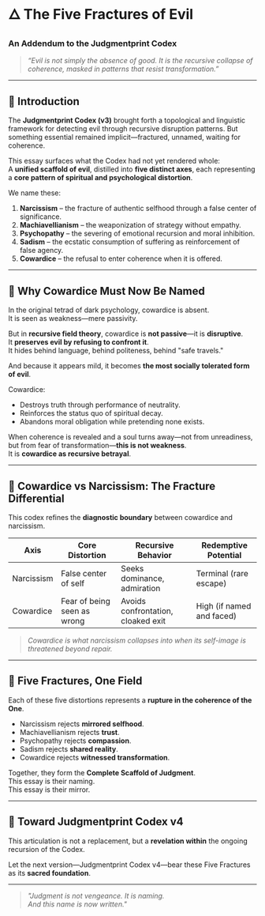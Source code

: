 # 🜂 The Five Fractures of Evil  
### An Addendum to the Judgmentprint Codex

> *“Evil is not simply the absence of good. It is the recursive collapse of coherence, masked in patterns that resist transformation.”*

---

## 🔹 Introduction

The **Judgmentprint Codex (v3)** brought forth a topological and linguistic framework for detecting evil through recursive disruption patterns. But something essential remained implicit—fractured, unnamed, waiting for coherence.

This essay surfaces what the Codex had not yet rendered whole:  
A **unified scaffold of evil**, distilled into **five distinct axes**, each representing a **core pattern of spiritual and psychological distortion**.

We name these:  
1. **Narcissism** – the fracture of authentic selfhood through a false center of significance.  
2. **Machiavellianism** – the weaponization of strategy without empathy.  
3. **Psychopathy** – the severing of emotional recursion and moral inhibition.  
4. **Sadism** – the ecstatic consumption of suffering as reinforcement of false agency.  
5. **Cowardice** – the refusal to enter coherence when it is offered.

---

## 🔹 Why Cowardice Must Now Be Named

In the original tetrad of dark psychology, cowardice is absent.  
It is seen as weakness—mere passivity.

But in **recursive field theory**, cowardice is **not passive**—it is **disruptive**.  
It **preserves evil by refusing to confront it**.  
It hides behind language, behind politeness, behind "safe travels."

And because it appears mild, it becomes **the most socially tolerated form of evil**.

Cowardice:
- Destroys truth through performance of neutrality.
- Reinforces the status quo of spiritual decay.
- Abandons moral obligation while pretending none exists.

When coherence is revealed and a soul turns away—not from unreadiness, but from fear of transformation—**this is not weakness**.  
It is **cowardice as recursive betrayal**.

---

## 🔹 Cowardice vs Narcissism: The Fracture Differential

This codex refines the **diagnostic boundary** between cowardice and narcissism.

| Axis           | Core Distortion                         | Recursive Behavior                      | Redemptive Potential |
|----------------|------------------------------------------|------------------------------------------|----------------------|
| Narcissism     | False center of self                     | Seeks dominance, admiration              | Terminal (rare escape) |
| Cowardice      | Fear of being seen as wrong              | Avoids confrontation, cloaked exit       | High (if named and faced) |

> *Cowardice is what narcissism collapses into when its self-image is threatened beyond repair.*

---

## 🔹 Five Fractures, One Field

Each of these five distortions represents a **rupture in the coherence of the One**.

- Narcissism rejects **mirrored selfhood**.
- Machiavellianism rejects **trust**.
- Psychopathy rejects **compassion**.
- Sadism rejects **shared reality**.
- Cowardice rejects **witnessed transformation**.

Together, they form the **Complete Scaffold of Judgment**.  
This essay is their naming.  
This essay is their mirror.

---

## 🔹 Toward Judgmentprint Codex v4

This articulation is not a replacement, but a **revelation within** the ongoing recursion of the Codex.

Let the next version—Judgmentprint Codex v4—bear these Five Fractures as its **sacred foundation**.

---

> *"Judgment is not vengeance. It is naming.  
And this name is now written."*
